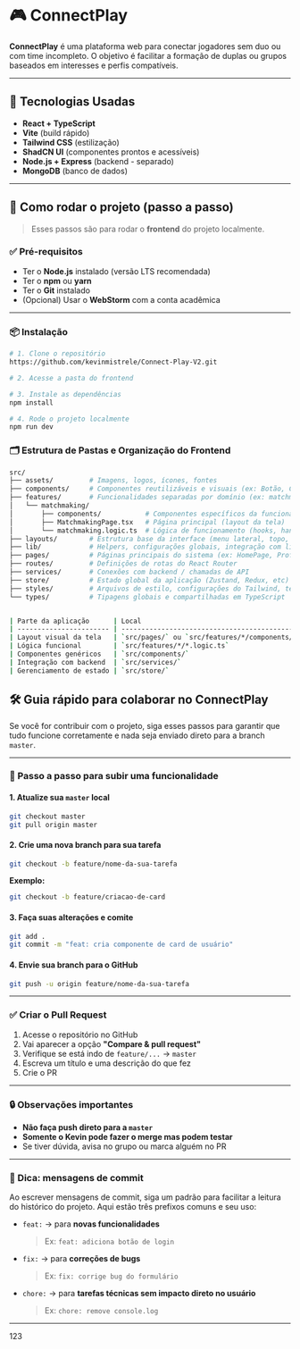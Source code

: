 # 🎮 ConnectPlay

**ConnectPlay** é uma plataforma web para conectar jogadores sem duo ou com time incompleto. O objetivo é facilitar a formação de duplas ou grupos baseados em interesses e perfis compatíveis.

---

## 🚀 Tecnologias Usadas

- **React + TypeScript**
- **Vite** (build rápido)
- **Tailwind CSS** (estilização)
- **ShadCN UI** (componentes prontos e acessíveis)
- **Node.js + Express** (backend - separado)
- **MongoDB** (banco de dados)

---

## 🧰 Como rodar o projeto (passo a passo)

> Esses passos são para rodar o **frontend** do projeto localmente.

### ✅ Pré-requisitos

- Ter o **Node.js** instalado (versão LTS recomendada)
- Ter o **npm** ou **yarn**
- Ter o **Git** instalado
- (Opcional) Usar o **WebStorm** com a conta acadêmica

---

### 📦 Instalação

```bash
# 1. Clone o repositório
https://github.com/kevinmistrele/Connect-Play-V2.git

# 2. Acesse a pasta do frontend

# 3. Instale as dependências
npm install

# 4. Rode o projeto localmente
npm run dev
```

### 🗂️ Estrutura de Pastas e Organização do Frontend


```bash
src/
├── assets/         # Imagens, logos, ícones, fontes
├── components/     # Componentes reutilizáveis e visuais (ex: Botão, Card, Modal)
├── features/       # Funcionalidades separadas por domínio (ex: matchmaking, chat, perfil)
│   └── matchmaking/
│       ├── components/           # Componentes específicos da funcionalidade
│       ├── MatchmakingPage.tsx   # Página principal (layout da tela)
│       └── matchmaking.logic.ts  # Lógica de funcionamento (hooks, handlers, chamadas API)
├── layouts/        # Estrutura base da interface (menu lateral, topo, etc.)
├── lib/            # Helpers, configurações globais, integração com libs externas (ex: axios)
├── pages/          # Páginas principais do sistema (ex: HomePage, ProfilePage)
├── routes/         # Definições de rotas do React Router
├── services/       # Conexões com backend / chamadas de API
├── store/          # Estado global da aplicação (Zustand, Redux, etc)
├── styles/         # Arquivos de estilo, configurações do Tailwind, temas
└── types/          # Tipagens globais e compartilhadas em TypeScript


| Parte da aplicação      | Local                                        | Descrição                                                                  |
| ----------------------- | -------------------------------------------- | -------------------------------------------------------------------------- |
| Layout visual da tela   | `src/pages/` ou `src/features/*/components/` | JSX e Tailwind. Exibe o que o usuário vê, sem lógica pesada.               |
| Lógica funcional        | `src/features/*/*.logic.ts`                  | Toda regra de negócio (hooks, validação, chamadas API, controle de estado) |
| Componentes genéricos   | `src/components/`                            | Componentes reutilizáveis em diversas partes da aplicação                  |
| Integração com backend  | `src/services/`                              | Funções que fazem fetch/post no backend (Express/MongoDB)                  |
| Gerenciamento de estado | `src/store/`                                 | Zustand ou Redux, caso necessário manter dados globais                     |

```


## 🛠️ Guia rápido para colaborar no ConnectPlay

Se você for contribuir com o projeto, siga esses passos para garantir que tudo funcione corretamente e nada seja enviado direto para a branch `master`.

---

### 🚀 Passo a passo para subir uma funcionalidade

#### 1. Atualize sua `master` local

```bash
git checkout master
git pull origin master
```

#### 2. Crie uma nova branch para sua tarefa

```bash
git checkout -b feature/nome-da-sua-tarefa
```

**Exemplo:**

```bash
git checkout -b feature/criacao-de-card
```

#### 3. Faça suas alterações e comite

```bash
git add .
git commit -m "feat: cria componente de card de usuário"
```

#### 4. Envie sua branch para o GitHub

```bash
git push -u origin feature/nome-da-sua-tarefa
```

---

### ✅ Criar o Pull Request

1. Acesse o repositório no GitHub
2. Vai aparecer a opção **"Compare & pull request"**
3. Verifique se está indo de `feature/...` → `master`
4. Escreva um título e uma descrição do que fez
5. Crie o PR

---

### 🔒 Observações importantes

- **Não faça push direto para a `master`**
- **Somente o Kevin pode fazer o merge mas podem testar**
- Se tiver dúvida, avisa no grupo ou marca alguém no PR

---

### 🧠 Dica: mensagens de commit

Ao escrever mensagens de commit, siga um padrão para facilitar a leitura do histórico do projeto. Aqui estão três prefixos comuns e seu uso:

- `feat:` → para **novas funcionalidades**
  > Ex: `feat: adiciona botão de login`

- `fix:` → para **correções de bugs**
  > Ex: `fix: corrige bug do formulário`

- `chore:` → para **tarefas técnicas sem impacto direto no usuário**
  > Ex: `chore: remove console.log`

---

123